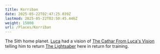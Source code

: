 ```yaml
---
title: Korriban
date: 2025-05-22T02:47:25.039Z
lastmod: 2025-05-22T02:50:45.446Z
weight: 15000
url: /Places/Korriban
---
```

The Sith home planet. [Luca](/Characters/PCs/Luca) had a vision of [The Cathar From Luca's Vision](/Characters/NPC/The%20Cathar%20From%20Luca's%20Vision) telling him to return [The Lightsaber](/Plot/The%20Lightsaber) here in return for training.
